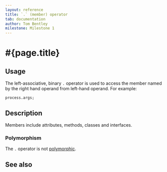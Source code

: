 ```yaml
---
layout: reference
title: `.` (member) operator
tab: documentation
author: Tom Bentley
milestone: Milestone 1
---
```


# #{page.title}

## Usage 

The left-associative, binary `.` operator is used to  access the member 
named by the right hand operand from left-hand operand. For example:

    process.args;

## Description

Members include attributes, methods, classes and interfaces.

### Polymorphism

The `.` operator is not [polymorphic](/documentation/tour/language-module/#operator_polymorphism). 

## See also


